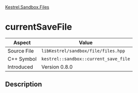 [Kestrel.Sandbox.Files](index.md)
# currentSaveFile
| Aspect | Value |
| --- | --- |
| Source File | `libKestrel/sandbox/file/files.hpp` |
| C++ Symbol | `kestrel::sandbox::current_save_file` |
| Introduced | Version 0.8.0 |
## Description
